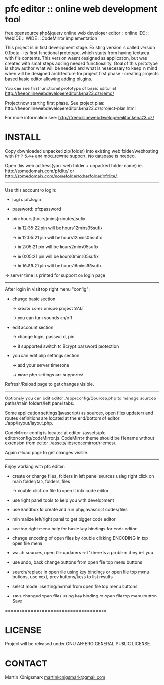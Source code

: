 # pfc editor :: online web development tool
free opensource php&amp;jquery online web developer editor :: online IDE :: WebIDE :: WIDE :: CodeMirror implementation

This project is in first development stage. Existing version is called version 0.1beta - its first functional prototype, which starts from having textarea with file contents. This version wasnt designed as application, but was created with small steps adding needed functionality. Goal of this prototype is show author what will be needed and what is nesecesary to keep in mind when will be designed architecture for project first phase - creating projects based basic editor allowing adding plugins.

You can see first functional prototype of basic editor at
http://freeonlinewebdevelopereditor.kena23.cz/demo/

Project now starting first phase. See project plan:
http://freeonlinewebdevelopereditor.kena23.cz/project-plan.html

For more information see:
http://freeonlinewebdevelopereditor.kena23.cz/


# INSTALL

Copy downloaded unpacked zip(folder) into existing web folder/webhosting with PHP 5.4+ and mod_rewrite support. No database is needed.

Open this web address(your web folder + unpacked folder name) ie. http://somedomain.com/pfclite/ or http://somedomain.com/somefolder/otherfolder/pfclite/.

---------------------------------------

Use this account to login:
 - login: pfclogin
 - password: pfcpassword
 - pin: hours[hours]mins[minutes]sufix
 
    -> in 12:35:22 pin will be hours12mins35sufix

    -> in 12:05:21 pin will be hours12mins05sufix
    
    -> in 2:05:21 pin will be hours2mins05sufix
    
    -> in 0:05:21 pin will be hours0mins05sufix
    
    -> in 16:55:21 pin will be hours16mins55sufix
    
  => server time is printed for support on login page  

----------------------------------------------

After login in visit top right menu "config":
- change basic section

    -> create some unique project SALT 
    
    -> you can turn sounds on/off
    
- edit account section
    
    -> change login, password, pin

    -> if supported switch to Bcrypt password protection
    
- you can edit php settings section

    -> add your server timezone

    -> more php settings are supported

Refresh/Reload page to get changes visible.

------------------------------------------------

Optionaly you can edit editor ./app/config/Sources.php to manage sources paths/main folders/left panel tabs.

Some application settings(javascript) as sources, open files updaters and routes definitions are located at the end/bottom of editor ./app/layout/layout.php.

CodeMirror config is located at editor ./assets/pfc-editor/config/codeMirror.js. CodeMirror theme should be filename without extension from editor ./assets/libs/codemirror/themes/.

Again reload page to get changes visible.

------------------------------------------

Enjoy working with pfc editor:
- create or change files, folders in left panel sources using right click on main folder/tab, folders, files

   -> double click on file to open it into code editor
   
- use right panel tools to help you with development
- use Sandbox to create and run php/javascript codes/files
- minimalize left/right panel to get bigger code editor
- see top right menu help for basic key bindings for code editor
- change encoding of open files by double clicking ENCODING in top open file menu
- watch sources, open file updaters -> if there is a problem they tell you
- use undo, back change buttons from open file top menu buttons
- search/replace in open file using key bindings or open file top menu buttons, use next, prev buttons/keys to list results
- select mode inserting/normal from open file top menu buttons
- save changed open files using key binding or open file top menu button Save

====================================

# LICENSE
Project will be released under GNU AFFERO GENERAL PUBLIC LICENSE.

# CONTACT
Martin Königsmark
martinkonigsmark@gmail.com

